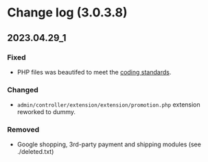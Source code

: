 # Change log (3.0.3.8)

## 2023.04.29_1
### Fixed
- PHP files was beautifed to meet the [coding standards](https://github.com/opencart/opencart/wiki/Coding-standards).
### Changed
- `admin/controller/extension/extension/promotion.php` extension reworked to dummy.
### Removed
- Google shopping, 3rd-party payment and shipping modules (see ./deleted.txt)
